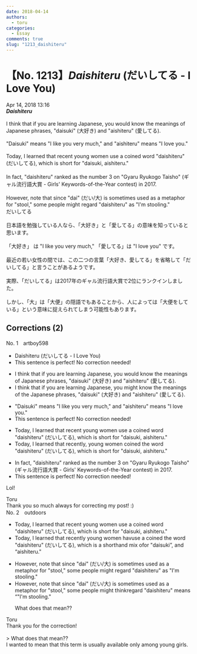 ```yaml
---
date: 2018-04-14
authors:
  - toru
categories:
  - Essay
comments: true
slug: "1213_daishiteru"
---
```


# 【No. 1213】<strong><em>Daishiteru</em></strong> (だいしてる - I Love You)
<div class="date">Apr 14, 2018 13:16</div>
<div id="post"><div id="body_show_ori">
<strong><em>Daishiteru</em></strong><br/><br/>I think that if you are learning Japanese, you would know the meanings of Japanese phrases, "daisuki" (大好き) and "aishiteru" (愛してる).<br/><br/>"Daisuki" means "I like you very much," and "aishiteru" means "I love you."<br/><br/>Today, I learned that recent young women use a coined word "daishiteru" (だいしてる), which is short for "daisuki, aishiteru."<br/><br/>In fact, "daishiteru" ranked as the number 3 on "Gyaru Ryukogo Taisho" (ギャル流行語大賞 - Girls' Keywords-of-the-Year contest) in 2017.<br/><br/>However, note that since "dai" (だい/大) is sometimes used as a metaphor for "stool," some people might regard "daishiteru" as "I'm stooling."
</div></div>

<!-- more -->

<div id="post_ja"><div id="body_show_mo">
だいしてる<br/><br/>日本語を勉強している人なら、「大好き」と「愛してる」の意味を知っていると思います。<br/><br/>「大好き」 は "I like you very much," 「愛してる」は "I love you" です。<br/><br/>最近の若い女性の間では、この二つの言葉「大好き、愛してる」を省略して「だいしてる」と言うことがあるようです。<br/><br/>実際、「だいしてる」は2017年のギャル流行語大賞で2位にランクインしました。<br/><br/>しかし、「大」は「大便」の隠語でもあることから、人によっては「大便をしている」という意味に捉えられてしまう可能性もあります。
</div></div>

## Corrections (2)
<div id="block"><div class="first_name"> No. 1　<span class="just_name">artboy598</span></div><div id="block2">
<ul class="correction_field">
<li class="incorrect">Daishiteru (だいしてる - I Love You)</li>
<li class="corrected perfect">This sentence is perfect! No correction needed!</li>
</ul>
<ul class="correction_field">
<li class="incorrect">I think that if you are learning Japanese, you would know the meanings of Japanese phrases, "daisuki" (大好き) and "aishiteru" (愛してる).</li>
<li class="corrected correct">
I think that if you are learning Japanese, you <span class="f_blue">might know</span> the meanings of <span class="f_red">the</span> Japanese phrases, "daisuki" (大好き) and "aishiteru" (愛してる).
</li>
</ul>
<ul class="correction_field">
<li class="incorrect">"Daisuki" means "I like you very much," and "aishiteru" means "I love you."</li>
<li class="corrected perfect">This sentence is perfect! No correction needed!</li>
</ul>
<ul class="correction_field">
<li class="incorrect">Today, I learned that recent young women use a coined word "daishiteru" (だいしてる), which is short for "daisuki, aishiteru."</li>
<li class="corrected correct">
Today, I learned that <span class="f_red">recently</span>, young women <span class="f_red">coined the word</span> "daishiteru" (だいしてる), which is short for "daisuki, aishiteru."
</li>
</ul>
<ul class="correction_field">
<li class="incorrect">In fact, "daishiteru" ranked as the number 3 on "Gyaru Ryukogo Taisho" (ギャル流行語大賞 - Girls' Keywords-of-the-Year contest) in 2017.</li>
<li class="corrected perfect">This sentence is perfect! No correction needed!</li>
</ul>
<p class="comment_small">
 Lol!
</p>

</div><div class="name"><span class="just_name">Toru</span><br>
Thank you so much always for correcting my post! :)
</div>
</div>
<div id="block"><div class="first_name"> No. 2　<span class="just_name">outdoors</span></div><div id="block2">
<ul class="correction_field">
<li class="incorrect">Today, I learned that recent young women use a coined word "daishiteru" (だいしてる), which is short for "daisuki, aishiteru."</li>
<li class="corrected correct">
Today, I learned that recent<span class="f_red">ly</span> young women <span class="f_red">hav</span><span class="f_gray"><span class="sline">us</span></span>e <span class="f_gray"><span class="sline">a </span></span>coined <span class="f_red">the </span>word "daishiteru" (だいしてる), which is <span class="f_red">a </span>short<span class="f_red">hand</span> <span class="f_red">mix o</span>f<span class="f_gray"><span class="sline">or</span></span> "daisuki<span class="f_red">”</span><span class="f_gray"><span class="sline">,</span></span> a<span class="f_red">nd “a</span>ishiteru."
</li>
</ul>
<ul class="correction_field">
<li class="incorrect">However, note that since "dai" (だい/大) is sometimes used as a metaphor for "stool," some people might regard "daishiteru" as "I'm stooling."</li>
<li class="corrected correct">
However, note that since "dai" (だい/大) is sometimes used as a metaphor for "stool," some people might <span class="f_red">think</span><span class="f_gray"><span class="sline">regard</span></span> "daishiteru" <span class="f_red">me</span>a<span class="f_red">n</span>s <span class="f_red">“</span><span class="f_gray"><span class="sline">"</span></span>I'm stooling."
<p class="correction_comment">What does that mean??</p>
</li>
</ul>
</div><div class="name"><span class="just_name">Toru</span><br>
Thank you for the correction!<br/><br/>&gt; What does that mean??<br/>I wanted to mean that this term is usually available only among young girls.
</div>
</div>
